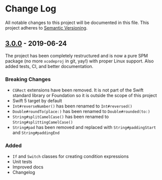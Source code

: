 # Change Log
All notable changes to this project will be documented in this file. This project adheres to [Semantic Versioning](https://semver.org/spec/v2.0.0.html).

## [3.0.0] - 2019-06-24
The project has been completely restructured and is now a pure SPM package (no more `xcodeproj` in git, yay!) with proper Linux support. Also added tests, CI, and better documentation.

### Breaking Changes
- `CGRect` extensions have been removed. It is not part of the Swift standard library or Foundation so it is outside the scope of this project
- Swift 5 target by default
- `Int#reverseNumber()` has been renamed to `Int#reversed()`
- `Double#roundTo(place:)` has been renamed to `Double#rounded(to:)`
- `String#splitCamelCase()` has been renamed to `String#splittingCamelCase()`
- `String#pad` has been removed and replaced with `String#paddingStart` and `String#paddingEnd`

### Added
- `If` and `Switch` classes for creating condition expressions
- Unit tests
- Improved docs
- Changelog

[3.0.0]: https://github.com/cszatma/SwiftySweetness/compare/2.0.0...3.0.0
